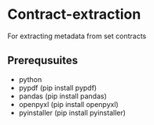 # Contract-extraction
For extracting metadata from set contracts

## Prerequsuites 
- python
- pypdf (pip install pypdf)
- pandas (pip install pandas)
- openpyxl (pip install openpyxl)
- pyinstaller (pip install pyinstaller)